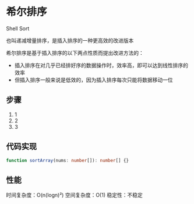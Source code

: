 # 希尔排序

Shell Sort

也叫递减增量排序，是插入排序的一种更高效的改进版本

希尔排序是基于插入排序的以下两点性质而提出改进方法的：

- 插入排序在对几乎已经排好序的数据操作时，效率高，即可以达到线性排序的效率
- 但插入排序一般来说是低效的，因为插入排序每次只能将数据移动一位

## 步骤

1. 1
2. 2
3. 3

## 代码实现

```ts
function sortArray(nums: number[]): number[] {}
```

## 性能

时间复杂度：O(n(logn)²)
空间复杂度：O(1)
稳定性：不稳定
